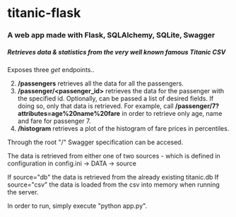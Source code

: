 # titanic-flask

### A web app made with Flask, SQLAlchemy, SQLite, Swagger

##### Retrieves data & statistics from the very well known famous Titanic CSV

Exposes three _get_ endpoints.. 

2. **/passengers** retrieves all the data for all the passengers.
3. **/passenger/<passenger_id>** retrieves the data for the passenger with the specified id. 
Optionally, can be passed a list of desired fields. If doing so, only that data is retrieved. For example,
call **/passenger/7?attributes=age%20name%20fare** in order to retrieve only age, name and fare for passenger 7.
4. **/histogram** retrieves a plot of the histogram of fare prices in percentiles.

Through the root "/" Swagger specification can be accesed.

The data is retrieved from either one of two sources - which is defined in configuration in config.ini -> DATA -> source

If source="db" the data is retrieved from the already existing titanic.db
If source="csv" the data is loaded from the csv into memory when running the server.

In order to run, simply execute "python app.py".

